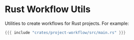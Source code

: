 # Rust Workflow Utils

Utilities to create workflows for Rust projects. For example:

```rust
{{{ include "crates/project-workflow/src/main.rs" }}}
```
